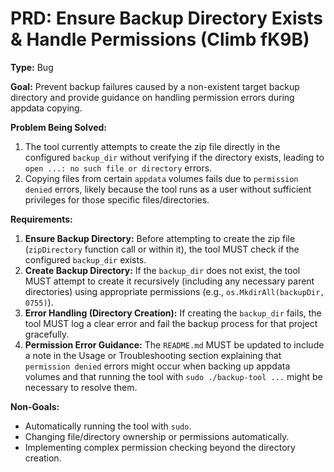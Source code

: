 # PRD: Ensure Backup Directory Exists & Handle Permissions (Climb fK9B)

**Type:** Bug

**Goal:** Prevent backup failures caused by a non-existent target backup directory and provide guidance on handling permission errors during appdata copying.

**Problem Being Solved:**

1.  The tool currently attempts to create the zip file directly in the configured `backup_dir` without verifying if the directory exists, leading to `open ...: no such file or directory` errors.
2.  Copying files from certain `appdata` volumes fails due to `permission denied` errors, likely because the tool runs as a user without sufficient privileges for those specific files/directories.

**Requirements:**

1.  **Ensure Backup Directory:** Before attempting to create the zip file (`zipDirectory` function call or within it), the tool MUST check if the configured `backup_dir` exists.
2.  **Create Backup Directory:** If the `backup_dir` does not exist, the tool MUST attempt to create it recursively (including any necessary parent directories) using appropriate permissions (e.g., `os.MkdirAll(backupDir, 0755)`).
3.  **Error Handling (Directory Creation):** If creating the `backup_dir` fails, the tool MUST log a clear error and fail the backup process for that project gracefully.
4.  **Permission Error Guidance:** The `README.md` MUST be updated to include a note in the Usage or Troubleshooting section explaining that `permission denied` errors might occur when backing up appdata volumes and that running the tool with `sudo ./backup-tool ...` might be necessary to resolve them.

**Non-Goals:**

*   Automatically running the tool with `sudo`.
*   Changing file/directory ownership or permissions automatically.
*   Implementing complex permission checking beyond the directory creation. 
